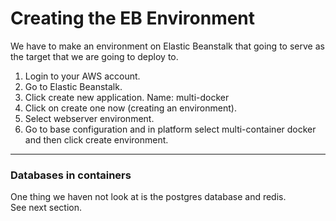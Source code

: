 # Creating the EB Environment
We have to make an environment on Elastic Beanstalk that going to serve as the target that we are going to deploy to.  
1. Login to your AWS account.  
2. Go to Elastic Beanstalk.  
3. Click create new application. Name: multi-docker  
4. Click on create one now (creating an environment).  
5. Select webserver environment.  
6. Go to base configuration and in platform select multi-container docker and then click create environment.  
---
### Databases in containers
One thing we haven not look at is the postgres database and redis.  
See next section.  
